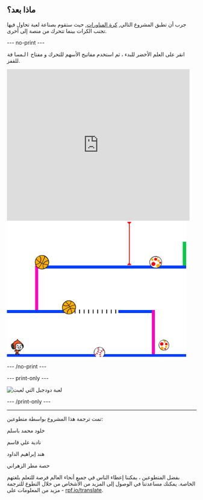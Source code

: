 ## ماذا بعد؟

جرب أن تطبق المشروع التالي, [كرة المناورات](https://projects.raspberrypi.org/ar-SA/projects/dodgeball?utm_source=pathway&utm_medium=whatnext&utm_campaign=projects), حيث ستقوم بصناعة لعبة تحاول فيها تجنب الكرات بينما تتحرك من منصة إلى آخرى.

--- no-print ---

انقر على العلم الأخضر للبدء ، ثم استخدم مفاتيح الأسهم للتحرك و مفتاح <kbd>المسافة </kbd> للقفز.

<div class="scratch-preview">
  <iframe allowtransparency="true" width="485" height="402" src="https://scratch.mit.edu/projects/embed/251809924/?autostart=false" frameborder="0" scrolling="no"></iframe>
  <img src="images/dodge-final.png">
</div>

--- /no-print ---

--- print-only ---

![لعبة دودجبل التي لعبت](images/dodgeball-showcase.png)

--- /print-only ---


***
تمت ترجمة هذا المشروع بواسطة متطوعين:

خلود محمد باسلم

نادية علي قاسم

هند إبراهيم الداود

حصة مطر الزهراني

بفضل المتطوعين ، يمكننا إعطاء الناس في جميع أنحاء العالم فرصة للتعلم بلغتهم الخاصة. يمكنك مساعدتنا في الوصول إلى المزيد من الأشخاص من خلال التطوع للترجمة - مزيد من المعلومات على [rpf.io/translate](https://rpf.io/translate).